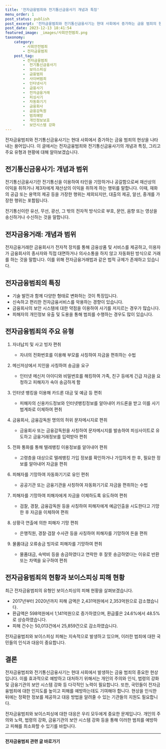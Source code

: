 ```yaml
---
title: '전자금융범죄와 전기통신금융사기 개념과 특징'
menu_order: 1
post_status: publish
post_excerpt: '전자금융범죄와 전기통신금융사기는 현대 사회에서 증가하는 금융 범죄의 현상을 나타내는 용어입니다. 이 글에서는 전자금융범죄와 전기통신금융사기의 개념과 특징, 그리고 주요 유형과 현황에 대해 알아보겠습니다.'
post_date: 2023-12-13 18:41:54
featured_image: _images/사회안전범죄.png
taxonomy:
    category:
        - 사회안전범죄
        - 전자금융범죄
    post_tag:
        - 전자금융범죄
        -  전기통신금융사기
        -  보이스피싱
        -  금융범죄
        -  사이버범죄
        -  인터넷사기
        -  금융사기
        -  전자금융거래
        -  피싱사기
        -  자동화기기
        -  금융회사
        -  금융감독원
        -  범죄예방
        -  개인정보보호
        -  보안시스템 강화
---
```



전자금융범죄와 전기통신금융사기는 현대 사회에서 증가하는 금융 범죄의 현상을 나타내는 용어입니다. 이 글에서는 전자금융범죄와 전기통신금융사기의 개념과 특징, 그리고 주요 유형과 현황에 대해 알아보겠습니다.

## 전기통신금융사기: 개념과 범위

전기통신금융사기란 전기통신을 이용하여 타인을 기망하거나 공갈함으로써 재산상의 이익을 취하거나 제3자에게 재산상의 이익을 취하게 하는 행위를 말합니다. 이때, 재화의 공급 또는 용역의 제공 등을 가장한 행위는 제외되지만, 대출의 제공, 알선, 중개를 가장한 행위는 포함됩니다.

전기통신이란 유선, 무선, 광선, 그 밖의 전자적 방식으로 부호, 문언, 음향 또는 영상을 송신하거나 수신하는 것을 말합니다.

## 전자금융거래: 개념과 범위

전자금융거래란 금융회사가 전자적 장치를 통해 금융상품 및 서비스를 제공하고, 이용자가 금융회사의 종사자와 직접 대면하거나 의사소통을 하지 않고 자동화된 방식으로 거래를 하는 것을 말합니다. 이를 위해 전자금융거래법과 같은 법적 규제가 존재하고 있습니다.

## 전자금융범죄의 특징

- 기술 발전과 함께 다양한 형태로 변화하는 것이 특징입니다.
- 신속하고 편리한 전자금융서비스를 악용하는 경향이 있습니다.
- 금융회사의 보안 시스템에 대한 약점을 이용하여 사기를 저지르는 경우가 많습니다.
- 피해자의 개인정보 유출 및 도용을 통해 범죄를 수행하는 경우도 많이 있습니다.

## 전자금융범죄의 주요 유형

1. 자녀납치 및 사고 빙자 편취
   - 자녀의 전화번호를 이용해 부모를 사칭하여 자금을 편취하는 수법

2. 메신저상에서 지인을 사칭하여 송금을 요구
   - 인터넷 메신저 아이디와 비밀번호를 해킹하여 가족, 친구 등에게 긴급 자금을 요청하고 피해자가 속아 송금하게 함

3. 인터넷 뱅킹을 이용해 카드론 대금 및 예금 등 편취
   - 피해자의 신용카드정보와 인터넷뱅킹정보를 알아내어 카드론을 받고 이를 사기범계좌로 이체하여 편취

4. 금융회사, 금융감독원 명의의 허위 문자메시지로 편취
   - 금융회사 또는 금융감독원을 사칭하여 문자메시지를 발송하여 피싱사이트로 유도하고 금융거래정보를 입력받아 편취

5. 전화 통화를 통해 텔레뱅킹 이용정보를 알아내어 편취
   - 고령층을 대상으로 텔레뱅킹 가입 정보를 확인하거나 가입하게 한 후, 필요한 정보를 알아내어 자금을 편취

6. 피해자를 기망하여 자동화기기로 유인 편취
   - 공공기관 또는 금융기관을 사칭하여 자동화기기로 자금을 편취하는 수법

7. 피해자를 기망하여 피해자에게 자금을 이체하도록 유도하여 편취
   - 검찰, 경찰, 금융감독원 등을 사칭하여 피해자에게 예금인출을 시도한다고 기망한 후 자금을 이체하여 편취

8. 상황극 연출에 의한 피해자 기망 편취
   - 은행직원, 경찰·검찰 수사관 등을 사칭하여 피해자를 기망하여 돈을 편취

9. 물품대금 오류송금 빙자로 피해자를 기망하여 편취
   - 물품대금, 숙박비 등을 송금하였다고 연락한 후 잘못 송금하였다는 이유로 반환 또는 차액을 요구하여 편취

## 전자금융범죄의 현황과 보이스피싱 피해 현황

최근 전자금융범죄의 유형인 보이스피싱의 피해 현황을 살펴보겠습니다.

- 2017년부터 2020년까지 피해 금액은 2,431억원에서 2,353억원으로 감소했습니다.
- 환급액은 598억원에서 1,141억원으로 증가하였으며, 환급률은 24.6%에서 48.5%로 상승하였습니다.
- 피해 건수는 50,013건에서 25,859건으로 감소하였습니다.

전자금융범죄와 보이스피싱 피해는 지속적으로 발생하고 있으며, 이러한 범죄에 대한 국민들의 인식과 대응이 중요합니다.

## 결론

전자금융범죄와 전기통신금융사기는 현대 사회에서 발생하는 금융 범죄의 중요한 현상입니다. 이를 효과적으로 예방하고 대처하기 위해서는 개인의 주의와 인식, 법령의 강화 및 금융기관의 보안 시스템 강화 등 다각적인 노력이 필요합니다. 또한, 국민들이 전자금융범죄에 대한 인지도를 높이고 피해를 예방하는데도 기여해야 합니다. 현상을 인식한 뒤에는 정확한 정보를 제공하고 대응 방법을 알려줄 수 있는 기관들의 지원도 필요합니다.

전자금융범죄와 보이스피싱에 대한 대응은 우리 모두에게 중요한 문제입니다. 개인의 주의와 노력, 법령의 강화, 금융기관의 보안 시스템 강화 등을 통해 이러한 범죄를 예방하고 피해를 최소화할 수 있기를 바랍니다.
<!-- wp:separator -->
<hr class="wp-block-separator has-alpha-channel-opacity"/>
<!-- /wp:separator -->

<!-- wp:group {"backgroundColor":"base","layout":{"type":"constrained"}} -->
<div class="wp-block-group has-base-background-color has-background"><!-- wp:paragraph {"align":"center","fontSize":"medium"} -->
<p class="has-text-align-center has-large-font-size"><strong>전자금융범죄 관련 글 바로가기</strong></p>
<!-- /wp:paragraph -->


<!-- wp:latest-posts
{"categories":[{"id":30759,"count":19,"description":"","link":"https://uknowlaw.com/category/%ec%a0%84%ec%9e%90%ea%b8%88%ec%9c%b5%eb%b2%94%ec%a3%84/","name":"전자금융범죄","slug":"전자금융범죄","taxonomy":"category","parent":0,"meta":[],"_links":{"self":[{"href":"https://uknowlaw.com/wp-json/wp/v2/categories/30759"}],"collection":[{"href":"https://uknowlaw.com/wp-json/wp/v2/categories"}],"about":[{"href":"https://uknowlaw.com/wp-json/wp/v2/taxonomies/category"}],"wp:post_type":[{"href":"https://uknowlaw.com/wp-json/wp/v2/posts?categories=30759"}],"curies":[{"name":"wp","href":"https://api.w.org/{rel}","templated":true}]}}],"postsToShow":100,"excerptLength":28,"postLayout":"grid","columns":2,"featuredImageAlign":"left","featuredImageSizeSlug":"large","fontSize":"small"} /--></div>
<!-- /wp:group -->